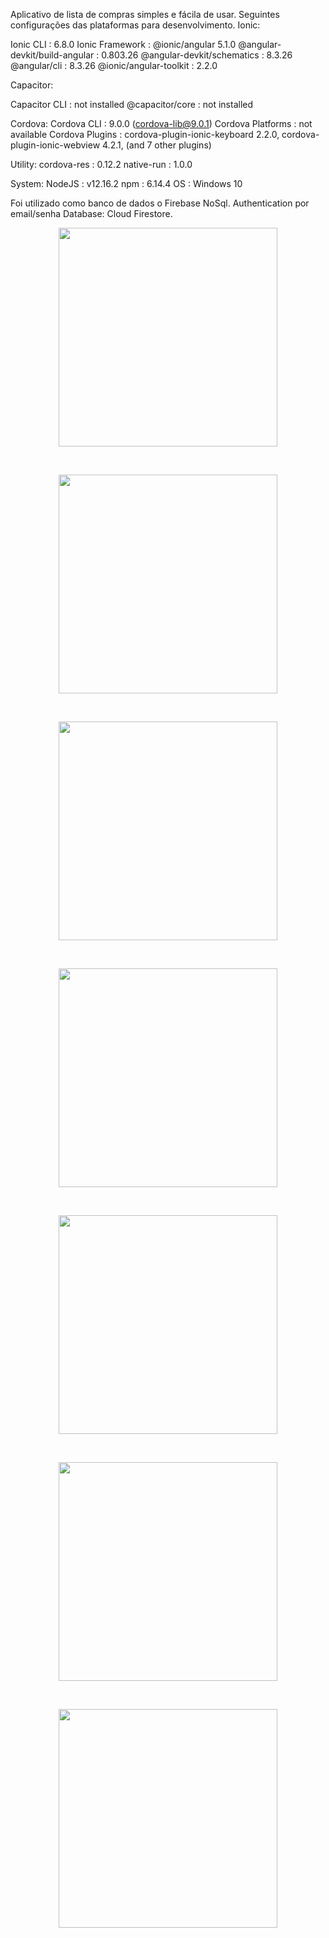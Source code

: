 Aplicativo de lista de compras simples e fácila de usar.
Seguintes configurações das plataformas para desenvolvimento.
Ionic:

   Ionic CLI                     : 6.8.0 
   Ionic Framework               : @ionic/angular 5.1.0
   @angular-devkit/build-angular : 0.803.26
   @angular-devkit/schematics    : 8.3.26
   @angular/cli                  : 8.3.26
   @ionic/angular-toolkit        : 2.2.0

Capacitor:

   Capacitor CLI   : not installed
   @capacitor/core : not installed

Cordova:
   Cordova CLI       : 9.0.0 (cordova-lib@9.0.1)
   Cordova Platforms : not available
   Cordova Plugins   : cordova-plugin-ionic-keyboard 2.2.0, cordova-plugin-ionic-webview 4.2.1, (and 7 other plugins)

Utility:
   cordova-res : 0.12.2
   native-run  : 1.0.0

System:
   NodeJS            : v12.16.2 
   npm               : 6.14.4
   OS                : Windows 10
   
   Foi utilizado como banco de dados o Firebase NoSql.
   Authentication por email/senha
   Database: Cloud Firestore.
   
   
   <p align="center">
  <img src="App Login.png" width="350">
   </p><br>
    <p align="center">
  <img src="App Register.png" width="350">
   </p><br>
   <p align="center">
  <img src="App Reset.png" width="350">
   </p><br>
   <p align="center">
  <img src="App Start.png" width="350">
   </p><br>
    <p align="center">
  <img src="App Months .png" width="350">
   </p><br>
   <p align="center">
  <img src="App Itens.png" width="350">
   </p><br>
   <p align="center">
  <img src="App MenuSide.png" width="350">
   </p><br>
